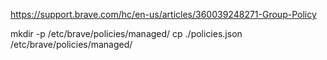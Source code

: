 https://support.brave.com/hc/en-us/articles/360039248271-Group-Policy

mkdir -p /etc/brave/policies/managed/
cp ./policies.json /etc/brave/policies/managed/
